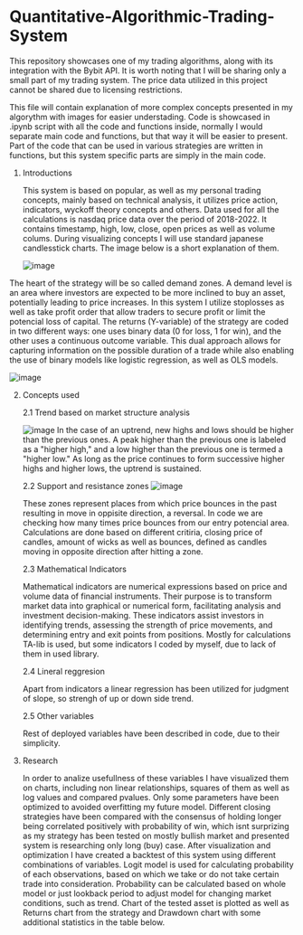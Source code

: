 # Quantitative-Algorithmic-Trading-System
This repository showcases one of my trading algorithms, along with its integration with the Bybit API.
It is worth noting that I will be sharing only a small part of my trading system. The price data utilized in this project cannot be shared due to licensing restrictions.

This file will contain explanation of more complex concepts presented in my algorythm with images for easier understading. Code is showcased in .ipynb script with all the code and functions inside, normally I would separate main code and functions, but that way it will be easier to present. Part of the code that can be used in various strategies are written in functions, but this system specific parts are simply in the main code.

1. Introductions
   
   This system is based on popular, as well as my personal trading concepts, mainly based on technical analysis, it utilizes price action, indicators, wyckoff theory concepts and others.
   Data used for all the calculations is nasdaq price data over the period of 2018-2022. It contains timestamp, high, low, close, open prices as well as volume colums. During visualizing concepts I will use standard japanese candlesstick charts. The image below is a short explanation of them.
   
   ![image](https://github.com/user-attachments/assets/fe246f93-e7f0-4013-8160-a2f8af098af6)
   
  The heart of the strategy will be so called demand zones. A demand level is an area where investors are expected to be more inclined to buy an asset, potentially leading to price increases. In this system I utilize stoplosses as well as take profit order that allow traders to secure profit or limit the potencial loss of capital. The returns (Y-variable) of the strategy are coded in two different ways: one uses binary data (0 for loss, 1 for win), and the other uses a continuous outcome variable. This dual approach allows for capturing information on the possible duration of a trade while also enabling the use of binary models like logistic regression, as well as OLS models.

![image](https://github.com/user-attachments/assets/e8aa545c-80f5-4a69-bfb5-14be89fbf0ed)

2. Concepts used
   
   2.1 Trend based on market structure analysis
   
   ![image](https://github.com/user-attachments/assets/bcb98710-11d8-4574-aa4e-4c3a9b0516e4)
    In the case of an uptrend, new highs and lows should be higher than the previous ones. A peak higher than the previous one is labeled as a "higher high," and a low higher than the previous one is termed a "higher low." As long as the price continues to form  successive higher highs and higher lows, the uptrend is sustained.
   
   2.2 Support and resistance zones
   ![image](https://github.com/user-attachments/assets/1574a9e1-254e-49b2-91aa-e893cd76c283)
   
   These zones represent places from which price bounces in the past resulting in move in oppisite direction, a reversal. In code we are checking how many times price bounces from our entry potencial area. Calculations are done based on different critiria, closing price of candles, amount of wicks as well as bounces, defined as candles moving in opposite direction after hitting a zone.
   
   2.3 Mathematical Indicators
   
      Mathematical indicators are numerical expressions based on price and volume data of financial instruments. Their purpose is to transform market data into graphical or numerical form, facilitating analysis and investment decision-making. These indicators assist investors in identifying trends, assessing the strength of price movements, and determining entry and exit points from positions. Mostly for calculations TA-lib is used, but some indicators I coded by myself, due to lack of them in used library.

   2.4 Lineral reggresion
   
      Apart from indicators a linear regression has been utilized for judgment of slope, so strengh of up or down side trend.

   2.5 Other variables
   
      Rest of deployed variables have been described in code, due to their simplicity.

3. Research
   
   In order to analize usefullness of these variables I have visualized them on charts, including non linear relationships, squares of them as well as log values and compared pvalues. Only some parameters have been optimized to avoided overfitting my future model. Different closing strategies have been compared with the consensus of holding longer being correlated positively with probability of win, which isnt surprizing as my strategy has been tested on mostly bullish market and presented system is researching only long (buy) case.
   After visualization and optimization I have created a backtest of this system using different combinations of variables. Logit model is used for calculating probability of each observations, based on which we take or do not take certain trade into consideration. Probability can be calculated based on whole model or just lookback period to adjust model for changing market conditions, such as trend. Chart of the tested asset is plotted as well as Returns chart from the strategy and Drawdown chart with some additional statistics in the table below.
